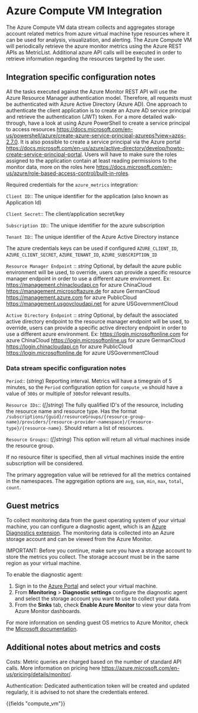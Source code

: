 # Azure Compute VM Integration

The Azure Compute VM data stream collects and aggregates storage account related metrics from azure virtual machine type resources where it can be used for analysis, visualization, and alerting.
The Azure Compute VM will periodically retrieve the azure monitor metrics using the Azure REST APIs as MetricList.
Additional azure API calls will be executed in order to retrieve information regarding the resources targeted by the user.

## Integration specific configuration notes

All the tasks executed against the Azure Monitor REST API will use the Azure Resource Manager authentication model.
Therefore, all requests must be authenticated with Azure Active Directory (Azure AD).
One approach to authenticate the client application is to create an Azure AD service principal and retrieve the authentication (JWT) token.
For a more detailed walk-through, have a look at using Azure PowerShell to create a service principal to access resources https://docs.microsoft.com/en-us/powershell/azure/create-azure-service-principal-azureps?view=azps-2.7.0.
 It is also possible to create a service principal via the Azure portal https://docs.microsoft.com/en-us/azure/active-directory/develop/howto-create-service-principal-portal.
Users will have to make sure the roles assigned to the application contain at least reading permissions to the monitor data, more on the roles here https://docs.microsoft.com/en-us/azure/role-based-access-control/built-in-roles.

Required credentials for the `azure_metrics` integration:

`Client ID`:: The unique identifier for the application (also known as Application Id)

`Client Secret`:: The client/application secret/key

`Subscription ID`:: The unique identifier for the azure subscription

`Tenant ID`:: The unique identifier of the Azure Active Directory instance


The azure credentials keys can be used if configured `AZURE_CLIENT_ID`, `AZURE_CLIENT_SECRET`, `AZURE_TENANT_ID`, `AZURE_SUBSCRIPTION_ID`

`Resource Manager Endpoint` ::
_string_
Optional, by default the azure public environment will be used, to override, users can provide a specific resource manager endpoint in order to use a different azure environment.
Ex:
https://management.chinacloudapi.cn for azure ChinaCloud
https://management.microsoftazure.de for azure GermanCloud
https://management.azure.com for azure PublicCloud
https://management.usgovcloudapi.net for azure USGovernmentCloud

`Active Directory Endpoint` ::
_string_
Optional, by default the associated active directory endpoint to the resource manager endpoint will be used, to override, users can provide a specific active directory endpoint in order to use a different azure environment.
Ex:
https://login.microsoftonline.com for azure ChinaCloud
https://login.microsoftonline.us for azure GermanCloud
https://login.chinacloudapi.cn for azure PublicCloud
https://login.microsoftonline.de for azure USGovernmentCloud


### Data stream specific configuration notes

`Period`:: (_string_) Reporting interval. Metrics will have a timegrain of 5 minutes, so the `Period` configuration option  for `compute_vm` should have a value of `300s` or multiple of `300s`for relevant results.

`Resource IDs`:: (_[]string_) The fully qualified ID's of the resource, including the resource name and resource type. Has the format `/subscriptions/{guid}/resourceGroups/{resource-group-name}/providers/{resource-provider-namespace}/{resource-type}/{resource-name}`.
  Should return a list of resources.

`Resource Groups`:: (_[]string_) This option will return all virtual machines inside the resource group.

If no resource filter is specified, then all virtual machines inside the entire subscription will be considered.

The primary aggregation value will be retrieved for all the metrics contained in the namespaces. The aggregation options are `avg`, `sum`, `min`, `max`, `total`, `count`.


## Guest metrics

To collect monitoring data from the guest operating system of your virtual machine, you can configure a diagnostic agent, which is an [Azure Diagnostics extension](https://learn.microsoft.com/en-us/azure/azure-monitor/agents/diagnostics-extension-overview). The monitoring data is collected into an Azure storage account and can be viewed from the Azure Monitor. 

IMPORTANT: Before you continue, make sure you have a storage account to store the metrics you collect. The storage account must be in the same region as your virtual machine.

To enable the diagnostic agent:

1. Sign in to the [Azure Portal](https://portal.azure.com/) and select your virtual machine.
1. From **Monitoring** > **Diagnostic settings** configure the diagnostic agent and select the storage account you want to use to collect your data.
1. From the **Sinks** tab, check **Enable Azure Monitor** to view your data from Azure Monitor dashboards.

For more information on sending guest OS metrics to Azure Monitor, check the [Microsoft documentation](https://learn.microsoft.com/en-us/azure/azure-monitor/essentials/collect-custom-metrics-guestos-resource-manager-vm).

## Additional notes about metrics and costs

Costs: Metric queries are charged based on the number of standard API calls. More information on pricing here https://azure.microsoft.com/en-us/pricing/details/monitor/.

Authentication: Dedicated authentication token will be created and updated regularly, it is advised to not share the credentials entered.

{{fields "compute_vm"}}